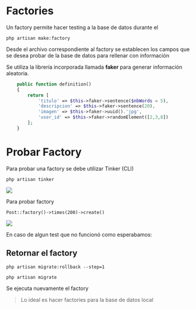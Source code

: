 # Factories

Un factory permite hacer testing a la base de datos durante el 

```php artisan make:factory```

Desde el archivo correspondiente al factory se establecen los campos que se desea probar de la base de datos para rellenar con información

Se utiliza la librería incorporada llamada **faker** para generar información aleatoria.

```php
    public function definition()
    {
        return [
            'titulo' => $this->faker->sentence($nbWords = 5),
            'descripcion' => $this->faker->sentence(20),
            'imagen' => $this->faker->uuid().'jpg',
            'user_id' => $this->faker->randomElement([2,3,8])
        ];
    }
```

# Probar Factory

Para probar una factory se debe utilizar Tinker (CLI)

```php artisan tinker```

![](../img/7.0.png)

Para probar factory

```Post::factory()->times(200)->create()```

![](../img/7.1.png)

En caso de algun test que no funcionó como esperabamos:

## Retornar el factory

```php artisan migrate:rollback --step=1```

```php artisan migrate```

Se ejecuta nuevamente el factory

> Lo ideal es hacer factories para la base de datos local